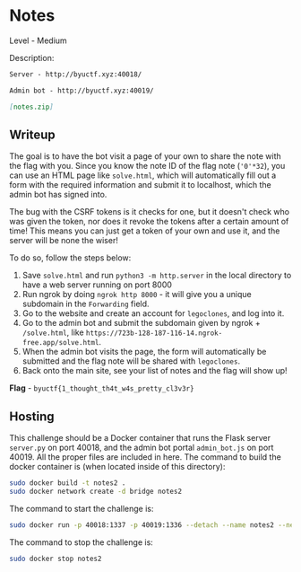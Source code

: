 # Notes
Level - Medium

Description:
```markdown
Server - http://byuctf.xyz:40018/

Admin bot - http://byuctf.xyz:40019/

[notes.zip]
```

## Writeup
The goal is to have the bot visit a page of your own to share the note with the flag with you. Since you know the note ID of the flag note (`'0'*32`), you can use an HTML page like `solve.html`, which will automatically fill out a form with the required information and submit it to localhost, which the admin bot has signed into. 

The bug with the CSRF tokens is it checks for one, but it doesn't check who was given the token, nor does it revoke the tokens after a certain amount of time! This means you can just get a token of your own and use it, and the server will be none the wiser!

To do so, follow the steps below:
1. Save `solve.html` and run `python3 -m http.server` in the local directory to have a web server running on port 8000
2. Run ngrok by doing `ngrok http 8000` - it will give you a unique subdomain in the `Forwarding` field.
3. Go to the website and create an account for `legoclones`, and log into it.
4. Go to the admin bot and submit the subdomain given by ngrok + `/solve.html`, like `https://723b-128-187-116-14.ngrok-free.app/solve.html`.
5. When the admin bot visits the page, the form will automatically be submitted and the flag note will be shared with `legoclones`.
6. Back onto the main site, see your list of notes and the flag will show up!

**Flag** - `byuctf{1_thought_th4t_w4s_pretty_cl3v3r}`

## Hosting
This challenge should be a Docker container that runs the Flask server `server.py` on port 40018, and the admin bot portal `admin_bot.js` on port 40019. All the proper files are included in here. The command to build the docker container is (when located inside of this directory):

```bash
sudo docker build -t notes2 .
sudo docker network create -d bridge notes2
```

The command to start the challenge is:

```bash
sudo docker run -p 40018:1337 -p 40019:1336 --detach --name notes2 --network notes2 notes2:latest
```

The command to stop the challenge is:

```bash
sudo docker stop notes2
```